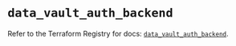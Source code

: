 # `data_vault_auth_backend`

Refer to the Terraform Registry for docs: [`data_vault_auth_backend`](https://registry.terraform.io/providers/hashicorp/vault/4.0.0/docs/data-sources/auth_backend).
